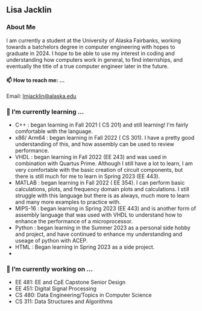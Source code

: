 ## Lisa Jacklin
### About Me
I am currently a student at the University of Alaska Fairbanks, working towards a batchelors degree in computer engineering with hopes to graduate in 2024. I hope to be able to use my interest in coding and understanding how computers work in general, to find internships, and eventually the title of a true computer engineer later in the future.

#### 📫 How to reach me: ...
  Email: lmjacklin@alaska.edu
  
### 🌱 I’m currently learning ...
  - C++ : began learning in Fall 2021 ( CS 201) and still learning! I'm fairly comfortable with the language.
  - x86/ Arm64  : began learning in Fall 2022 ( CS 301). I have a pretty good understanding of this, and how assembly can be used to review performance.
  - VHDL : began learning in Fall 2022 (EE 243) and was used in combination with Quartus Prime. Although I still have a lot to learn, I am very comfortable with the basic creation of circuit components, but there is still much for me to learn in Spring 2023 (EE 443).
  - MATLAB : began learning in Fall 2022 ( EE 354). I can perform basic calculations, plots, and frequency domain plots and calculations. I still struggle with this language but there is as always, much more to learn and many more examples to practice with.
  - MIPS-16 : began learning in Spring 2023 (EE 443) and is another form of assembly language that was used with VHDL to understand how to enhance the performance of a microprocessor.
  - Python : began learning in the Summer 2023 as a personal side hobby and project, and have continued to enhance my understanding and useage of python with ACEP.
  - HTML : Began learning in Spring 2023 as a side project.
  - 

### 🔭 I’m currently working on ...
- EE 481: EE and CpE Capstone Senior Design
- EE 451: Digital Signal Processing
- CS 480: Data Engineering/Topics in Computer Science
- CS 311: Data Structures and Algorithms
  

<!--
**LisaJacklin/LisaJacklin** is a ✨ _special_ ✨ repository because its `README.md` (this file) appears on your GitHub profile.

Here are some ideas to get you started:
- 👯 I’m looking to collaborate on ...
- 🤔 I’m looking for help with ...
- 💬 Ask me about ...
- 😄 Pronouns: ...
- ⚡ Fun fact: ...
-->
